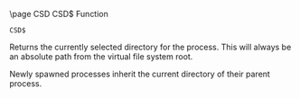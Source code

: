\page CSD CSD$ Function
```BASIC
CSD$
```
Returns the currently selected directory for the process. This will always be an absolute path from the virtual file system root.

Newly spawned processes inherit the current directory of their parent process.